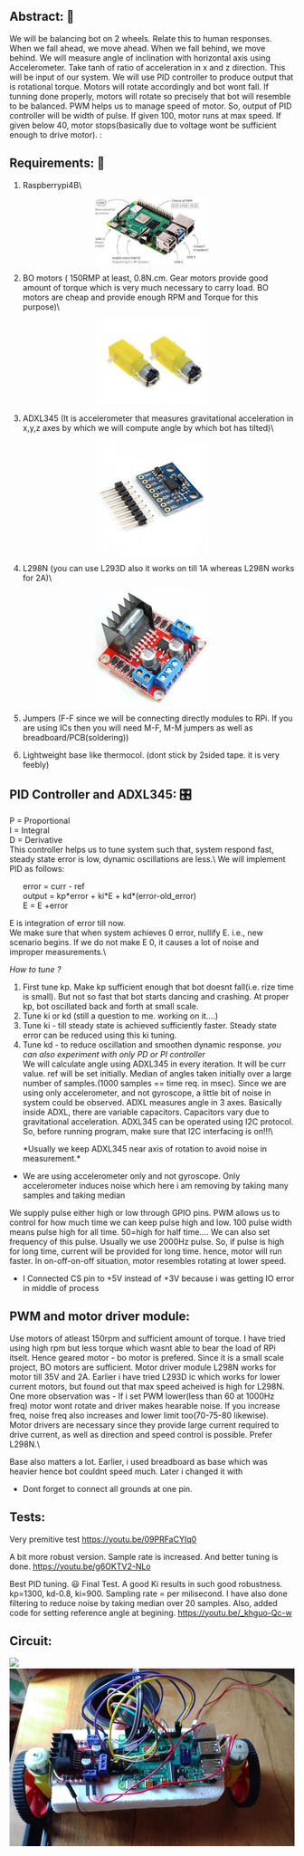 ## Abstract: 🤖
   We will be balancing bot on 2 wheels. Relate this to human responses. When we fall ahead, we move ahead. When we fall behind, we move behind. We will measure angle of inclination with horizontal axis using Accelerometer. Take tanh of ratio of acceleration in x and z direction. This will be input of our system. We will use PID controller to produce output that is rotational torque. Motors will rotate accordingly and bot wont fall. If tunning done properly, motors will rotate so precisely that bot will resemble to be balanced. PWM helps us to manage speed of motor. So, output of PID controller will be width of pulse. If given 100, motor runs at max speed. If given below 40, motor stops(basically due to voltage wont be sufficient enough to drive motor). :


## Requirements:  🧰
1) Raspberrypi4B\
<p align="center">
  <img width="200" src="https://github.com/AjinkyaDeshpande39/Raspberrypi-iot/blob/master/Self%20balancing%20bot/Images%20and%20GIF/RPi.png">
</p>

2) BO motors ( 150RMP at least, 0.8N.cm. Gear motors provide good amount of torque which is very much necessary to carry load. BO motors are cheap and provide enough RPM and Torque for this purpose)\
<p align="center">
  <img width="200" src="https://github.com/AjinkyaDeshpande39/Raspberrypi-iot/blob/master/Self%20balancing%20bot/Images%20and%20GIF/BO%20motor.png">
</p>


3) ADXL345 (It is accelerometer that measures gravitational acceleration in x,y,z axes by which we will compute angle by which bot has tilted)\
<p align="center">
  <img width="200" src="https://github.com/AjinkyaDeshpande39/Raspberrypi-iot/blob/master/Self%20balancing%20bot/Images%20and%20GIF/adxl345-triple-axis-accelerometer-india-800x800.jpg">
</p>

4) L298N (you can use L293D also it works on till 1A whereas L298N works for 2A)\
<p align="center">
  <img width="200" src="https://github.com/AjinkyaDeshpande39/Raspberrypi-iot/blob/master/Self%20balancing%20bot/Images%20and%20GIF/l298.png">
</p>


5) Jumpers (F-F since we will be connecting directly modules to RPi. If you are using ICs then you will need M-F, M-M jumpers as well as breadboard/PCB(soldering))

6) Lightweight base like thermocol.
(dont stick by 2sided tape. it is very feebly)



   
## PID Controller and ADXL345:  🎛️
   P = Proportional\
   I = Integral\
   D = Derivative\
   This controller helps us to tune system such that, system respond fast, steady state error is low, dynamic oscillations are less.\ 
   We will implement PID as follows:\
      <ul>error = curr - ref\
         output = kp\*error + ki\*E + kd\*(error-old_error)\
         E = E +error </ul>
   E is integration of error till now.\
   We make sure that when system achieves 0 error, nullify E. i.e., new scenario begins. If we do not make E 0, it causes a lot of noise and improper measurements.\
   
   *How to tune ?*
   1) First tune kp. Make kp sufficient enough that bot doesnt fall(i.e. rize time is small). But not so fast that bot starts dancing and crashing. At proper kp, bot oscillated back and forth at small scale.
   2) Tune ki or kd (still a question to me. working on it....)
   3) Tune ki - till steady state is achieved sufficiently faster. Steady state error can be reduced using this ki tuning.
   4) Tune kd - to reduce oscillation and smoothen dynamic response.
   *you can also experiment with only PD or PI controller*\
   We will calculate angle using ADXL345 in every iteration. It will be curr value. ref will be set initially. Median of angles taken initially over a large number of samples.(1000 samples == time req. in msec). Since we are using only accelerometer, and not gyroscope, a little bit of noise in system could be observed. ADXL measures angle in 3 axes. Basically inside ADXL, there are variable capacitors. Capacitors vary due to gravitational acceleration. ADXL345 can be operated using I2C protocol. So, before running program, make sure that I2C interfacing is on!!!\
   
   <ul>*Usually we keep ADXL345 near axis of rotation to avoid noise in measurement.*</ul>
   <ul><li>We are using accelerometer only and not gyroscope. Only accelerometer induces noise which here i am removing by taking many samples and taking median</li></ul>
   
   We supply pulse either high or low through GPIO pins. PWM allows us to control for how much time we can keep pulse high and low. 100 pulse width means pulse high for all time. 50=high for half time.... We can also set frequency of this pulse. Usually we use 2000Hz pulse. So, if pulse is high for long time, current will be provided for long time. hence, motor will run faster. In on-off-on-off situation, motor resembles rotating at lower speed.
   
   <ul><li>I Connected CS pin to +5V instead of +3V because i was getting IO error in middle of process</li></ul>
   
   
## PWM and motor driver module:   
   Use motors of atleast 150rpm and sufficient amount of torque. I have tried using high rpm but less torque which wasnt able to bear the load of RPi itselt. Hence geared motor - bo motor is prefered. Since it is a small scale project, BO motors are sufficient. Motor driver module L298N works for motor till 35V and 2A. Earlier i have tried L293D ic which works for lower current motors, but found out that max speed acheived is high for L298N. One more observation was - If i set PWM lower(less than 60 at 1000Hz freq) motor wont rotate and driver makes hearable noise. If you increase freq, noise freq also increases and lower limit too(70-75-80 likewise). \
   Motor drivers are necessary since they provide large current required to drive current, as well as direction and speed control is possible. Prefer L298N.\
   
   Base also matters a lot. Earlier, i used breadboard as base which was heavier hence bot couldnt speed much. Later i changed it with 
   
   <ul><li>Dont forget to connect all grounds at one pin.</li></ul> 
   
   
   
    
## Tests:
Very premitive test
https://youtu.be/09PRFaCYIq0

A bit more robust version. Sample rate is increased. And better tuning is done.
https://youtu.be/g6OKTV2-NLo

Best PID tuning. 😃 Final Test. A good Ki results in such good robustness. kp=1300, kd-0.8, ki=900. Sampling rate = per milisecond. I have also done filtering to reduce noise by taking median over 20 samples. Also, added code for setting reference angle at begining.
https://youtu.be/_khguo-Qc-w 

## Circuit:

![](https://github.com/AjinkyaDeshpande39/Raspberrypi-iot/blob/master/Self%20balancing%20bot/Images%20and%20GIF/modelgif.gif)
![](https://github.com/AjinkyaDeshpande39/Raspberrypi-iot/blob/master/Self%20balancing%20bot/Images%20and%20GIF/skyview.jpeg)
